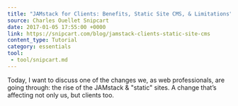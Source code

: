 ```yaml
---
title: "JAMstack for Clients: Benefits, Static Site CMS, & Limitations"
source: Charles Ouellet Snipcart
date: 2017-01-05 17:55:00 +0000
link: https://snipcart.com/blog/jamstack-clients-static-site-cms
content_type: Tutorial
category: essentials
tool:
 - tool/snipcart.md
---
```

Today, I want to discuss one of the changes we, as web professionals, are going through: the rise of the JAMstack & "static" sites. A change that’s affecting not only us, but clients too.
